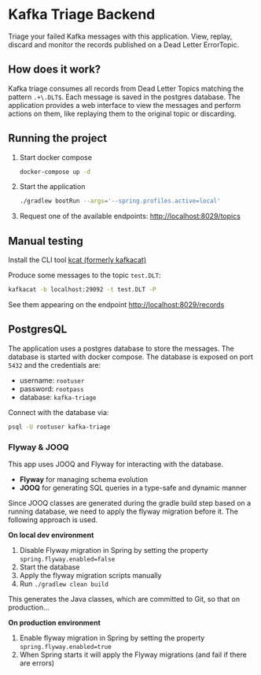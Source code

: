 # Kafka Triage Backend

Triage your failed Kafka messages with this application. View, replay, discard and monitor the
records published on a Dead Letter ErrorTopic.

## How does it work?

Kafka triage consumes all records from Dead Letter Topics matching the pattern `.+\.DLT$`. Each
message is saved in the postgres database. The application provides a web interface to view the
messages and perform actions on them, like replaying them to the original topic or discarding.

## Running the project

1. Start docker compose
    ```bash
    docker-compose up -d
    ```
2. Start the application
    ```bash
    ./gradlew bootRun --args='--spring.profiles.active=local'
    ```
3. Request one of the available endpoints: [http://localhost:8029/topics](http://localhost:8082/topics)

## Manual testing

Install the CLI tool [kcat (formerly kafkacat)](https://github.com/edenhill/kcat)

Produce some messages to the topic `test.DLT`:

```bash
kafkacat -b localhost:29092 -t test.DLT -P
```

See them appearing on the endpoint [http://localhost:8029/records](http://localhost:8082/records)

## PostgresQL

The application uses a postgres database to store the messages. The database is started with
docker compose. The database is exposed on port `5432` and the credentials are:

* username: `rootuser`
* password: `rootpass`
* database: `kafka-triage`

Connect with the database via:

```bash
psql -U rootuser kafka-triage
```

### Flyway & JOOQ

This app uses JOOQ and Flyway for interacting with the database.

* **Flyway** for managing schema evolution
* **JOOQ** for generating SQL queries in a type-safe and dynamic manner

Since JOOQ classes are generated during the gradle build step based on a running database, we need to apply the flyway
migration before it. The following approach is used.

**On local dev environment**
1. Disable Flyway migration in Spring by setting the property `spring.flyway.enabled=false`
2. Start the database
3. Apply the flyway migration scripts manually
4. Run `./gradlew clean build`

This generates the Java classes, which are committed to Git, so that on production...

**On production environment**
1. Enable flyway migration in Spring by setting the property `spring.flyway.enabled=true`
2. When Spring starts it will apply the Flyway migrations (and fail if there are errors)
